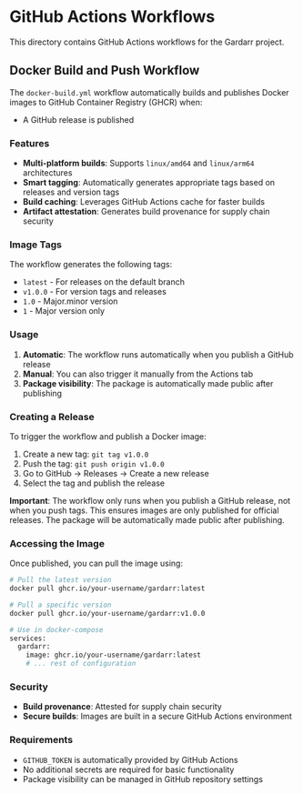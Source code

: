 # GitHub Actions Workflows

This directory contains GitHub Actions workflows for the Gardarr project.

## Docker Build and Push Workflow

The `docker-build.yml` workflow automatically builds and publishes Docker images to GitHub Container Registry (GHCR) when:

- A GitHub release is published

### Features

- **Multi-platform builds**: Supports `linux/amd64` and `linux/arm64` architectures
- **Smart tagging**: Automatically generates appropriate tags based on releases and version tags
- **Build caching**: Leverages GitHub Actions cache for faster builds
- **Artifact attestation**: Generates build provenance for supply chain security

### Image Tags

The workflow generates the following tags:

- `latest` - For releases on the default branch
- `v1.0.0` - For version tags and releases
- `1.0` - Major.minor version
- `1` - Major version only

### Usage

1. **Automatic**: The workflow runs automatically when you publish a GitHub release
2. **Manual**: You can also trigger it manually from the Actions tab
3. **Package visibility**: The package is automatically made public after publishing

### Creating a Release

To trigger the workflow and publish a Docker image:

1. Create a new tag: `git tag v1.0.0`
2. Push the tag: `git push origin v1.0.0`
3. Go to GitHub → Releases → Create a new release
4. Select the tag and publish the release

**Important**: The workflow only runs when you publish a GitHub release, not when you push tags. This ensures images are only published for official releases. The package will be automatically made public after publishing.

### Accessing the Image

Once published, you can pull the image using:

```bash
# Pull the latest version
docker pull ghcr.io/your-username/gardarr:latest

# Pull a specific version
docker pull ghcr.io/your-username/gardarr:v1.0.0

# Use in docker-compose
services:
  gardarr:
    image: ghcr.io/your-username/gardarr:latest
    # ... rest of configuration
```

### Security

- **Build provenance**: Attested for supply chain security
- **Secure builds**: Images are built in a secure GitHub Actions environment

### Requirements

- `GITHUB_TOKEN` is automatically provided by GitHub Actions
- No additional secrets are required for basic functionality
- Package visibility can be managed in GitHub repository settings
